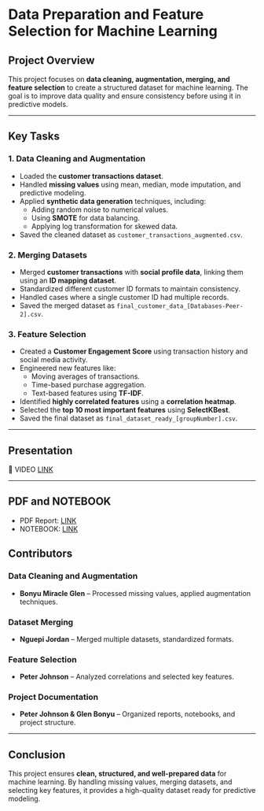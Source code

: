 # **Data Preparation and Feature Selection for Machine Learning**  

## **Project Overview**  
This project focuses on **data cleaning, augmentation, merging, and feature selection** to create a structured dataset for machine learning. The goal is to improve data quality and ensure consistency before using it in predictive models.

---

## **Key Tasks**  

### **1. Data Cleaning and Augmentation**  
- Loaded the **customer transactions dataset**.  
- Handled **missing values** using mean, median, mode imputation, and predictive modeling.  
- Applied **synthetic data generation** techniques, including:  
  - Adding random noise to numerical values.  
  - Using **SMOTE** for data balancing.  
  - Applying log transformation for skewed data.  
- Saved the cleaned dataset as `customer_transactions_augmented.csv`.  

### **2. Merging Datasets**  
- Merged **customer transactions** with **social profile data**, linking them using an **ID mapping dataset**.  
- Standardized different customer ID formats to maintain consistency.  
- Handled cases where a single customer ID had multiple records.  
- Saved the merged dataset as `final_customer_data_[Databases-Peer-2].csv`.  

### **3. Feature Selection**  
- Created a **Customer Engagement Score** using transaction history and social media activity.  
- Engineered new features like:  
  - Moving averages of transactions.  
  - Time-based purchase aggregation.  
  - Text-based features using **TF-IDF**.  
- Identified **highly correlated features** using a **correlation heatmap**.  
- Selected the **top 10 most important features** using **SelectKBest**.  
- Saved the final dataset as `final_dataset_ready_[groupNumber].csv`.  

---

## **Presentation**  

📜 VIDEO [LINK](https://youtu.be/kFfM_hPpt6c)

---

## PDF and NOTEBOOK 
- PDF Report: [LINK](https://github.com/danjor667/data_processing_formative2/blob/master/Formative%20Summary.pdf)
- NOTEBOOK: [LINK](https://github.com/danjor667/data_processing_formative2/blob/master/Notebook%2C%20Initial%20Dataset%2C%20and%20Derived%20Datasets/notebook.ipynb)


## **Contributors**  

### **Data Cleaning and Augmentation**
- **Bonyu Miracle Glen** – Processed missing values, applied augmentation techniques.  

### **Dataset Merging**
- **Nguepi Jordan** – Merged multiple datasets, standardized formats.  

### **Feature Selection**
- **Peter Johnson** – Analyzed correlations and selected key features.  

### **Project Documentation**
- **Peter Johnson & Glen Bonyu** – Organized reports, notebooks, and project structure.  

---

## **Conclusion**  
This project ensures **clean, structured, and well-prepared data** for machine learning. By handling missing values, merging datasets, and selecting key features, it provides a high-quality dataset ready for predictive modeling.
